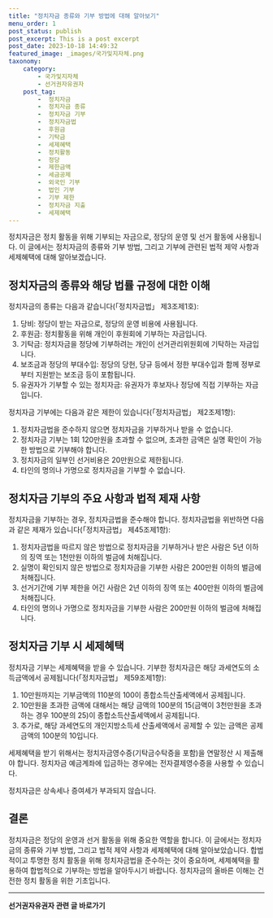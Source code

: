 ```yaml
---
title: "정치자금 종류와 기부 방법에 대해 알아보기"
menu_order: 1
post_status: publish
post_excerpt: This is a post excerpt
post_date: 2023-10-18 14:49:32
featured_image: _images/국가및지자체.png
taxonomy:
    category:
        - 국가및지자체
        - 선거권자유권자
    post_tag:
        -  정치자금
        -  정치자금 종류
        -  정치자금 기부
        -  정치자금법
        -  후원금
        -  기탁금
        -  세제혜택
        -  정치활동
        -  정당
        -  제한금액
        -  세금공제
        -  외국인 기부
        -  법인 기부
        -  기부 제한
        -  정치자금 지출
        -  세제혜택
---
```



정치자금은 정치 활동을 위해 기부되는 자금으로, 정당의 운영 및 선거 활동에 사용됩니다. 이 글에서는 정치자금의 종류와 기부 방법, 그리고 기부에 관련된 법적 제약 사항과 세제혜택에 대해 알아보겠습니다.

## 정치자금의 종류와 해당 법률 규정에 대한 이해

정치자금의 종류는 다음과 같습니다(「정치자금법」 제3조제1호):
1. 당비: 정당이 받는 자금으로, 정당의 운영 비용에 사용됩니다.
2. 후원금: 정치활동을 위해 개인이 후원회에 기부하는 자금입니다.
3. 기탁금: 정치자금을 정당에 기부하려는 개인이 선거관리위원회에 기탁하는 자금입니다.
4. 보조금과 정당의 부대수입: 정당의 당헌, 당규 등에서 정한 부대수입과 함께 정부로부터 지원받는 보조금 등이 포함됩니다.
5. 유권자가 기부할 수 있는 정치자금: 유권자가 후보자나 정당에 직접 기부하는 자금입니다.

정치자금 기부에는 다음과 같은 제한이 있습니다(「정치자금법」 제2조제1항):
1. 정치자금법을 준수하지 않으면 정치자금을 기부하거나 받을 수 없습니다.
2. 정치자금 기부는 1회 120만원을 초과할 수 없으며, 초과한 금액은 실명 확인이 가능한 방법으로 기부해야 합니다.
3. 정치자금의 일부인 선거비용은 20만원으로 제한됩니다.
4. 타인의 명의나 가명으로 정치자금을 기부할 수 없습니다.

## 정치자금 기부의 주요 사항과 법적 제재 사항

정치자금을 기부하는 경우, 정치자금법을 준수해야 합니다. 정치자금법을 위반하면 다음과 같은 제재가 있습니다(「정치자금법」 제45조제1항):
1. 정치자금법을 따르지 않은 방법으로 정치자금을 기부하거나 받은 사람은 5년 이하의 징역 또는 1천만원 이하의 벌금에 처해집니다.
2. 실명이 확인되지 않은 방법으로 정치자금을 기부한 사람은 200만원 이하의 벌금에 처해집니다.
3. 선거기간에 기부 제한을 어긴 사람은 2년 이하의 징역 또는 400만원 이하의 벌금에 처해집니다.
4. 타인의 명의나 가명으로 정치자금을 기부한 사람은 200만원 이하의 벌금에 처해집니다.

## 정치자금 기부 시 세제혜택

정치자금 기부는 세제혜택을 받을 수 있습니다. 기부한 정치자금은 해당 과세연도의 소득금액에서 공제됩니다(「정치자금법」 제59조제1항):
1. 10만원까지는 기부금액의 110분의 100이 종합소득산출세액에서 공제됩니다.
2. 10만원을 초과한 금액에 대해서는 해당 금액의 100분의 15(금액이 3천만원을 초과하는 경우 100분의 25)이 종합소득산출세액에서 공제됩니다.
3. 추가로, 해당 과세연도의 개인지방소득세 산출세액에서 공제할 수 있는 금액은 공제금액의 100분의 10입니다.

세제혜택을 받기 위해서는 정치자금영수증(기탁금수탁증을 포함)을 연말정산 시 제출해야 합니다. 정치자금 예금계좌에 입금하는 경우에는 전자결제영수증을 사용할 수 있습니다.

정치자금은 상속세나 증여세가 부과되지 않습니다.

## 결론

정치자금은 정당의 운영과 선거 활동을 위해 중요한 역할을 합니다. 이 글에서는 정치자금의 종류와 기부 방법, 그리고 법적 제약 사항과 세제혜택에 대해 알아보았습니다. 합법적이고 투명한 정치 활동을 위해 정치자금법을 준수하는 것이 중요하며, 세제혜택을 활용하여 합법적으로 기부하는 방법을 알아두시기 바랍니다. 정치자금의 올바른 이해는 건전한 정치 활동을 위한 기초입니다.
<!-- wp:separator -->
<hr class="wp-block-separator has-alpha-channel-opacity"/>
<!-- /wp:separator -->

<!-- wp:group {"backgroundColor":"base","layout":{"type":"constrained"}} -->
<div class="wp-block-group has-base-background-color has-background"><!-- wp:paragraph {"align":"center","fontSize":"large"} -->
<p class="has-text-align-center has-large-font-size"><strong>선거권자유권자 관련 글 바로가기</strong></p>
<!-- /wp:paragraph -->


<!-- wp:latest-posts
{"categories":[{"id":7202,"count":19,"description":"","link":"https://uknowlaw.com/category/%ec%84%a0%ea%b1%b0%ea%b6%8c%ec%9e%90%ec%9c%a0%ea%b6%8c%ec%9e%90/","name":"선거권자유권자","slug":"선거권자유권자","taxonomy":"category","parent":0,"meta":[],"_links":{"self":[{"href":"https://uknowlaw.com/wp-json/wp/v2/categories/7202"}],"collection":[{"href":"https://uknowlaw.com/wp-json/wp/v2/categories"}],"about":[{"href":"https://uknowlaw.com/wp-json/wp/v2/taxonomies/category"}],"wp:post_type":[{"href":"https://uknowlaw.com/wp-json/wp/v2/posts?categories=7202"}],"curies":[{"name":"wp","href":"https://api.w.org/{rel}","templated":true}]}}],"postsToShow":100,"excerptLength":28,"postLayout":"grid","columns":2,"featuredImageAlign":"left","featuredImageSizeSlug":"large","fontSize":"medium"} /--></div>
<!-- /wp:group -->